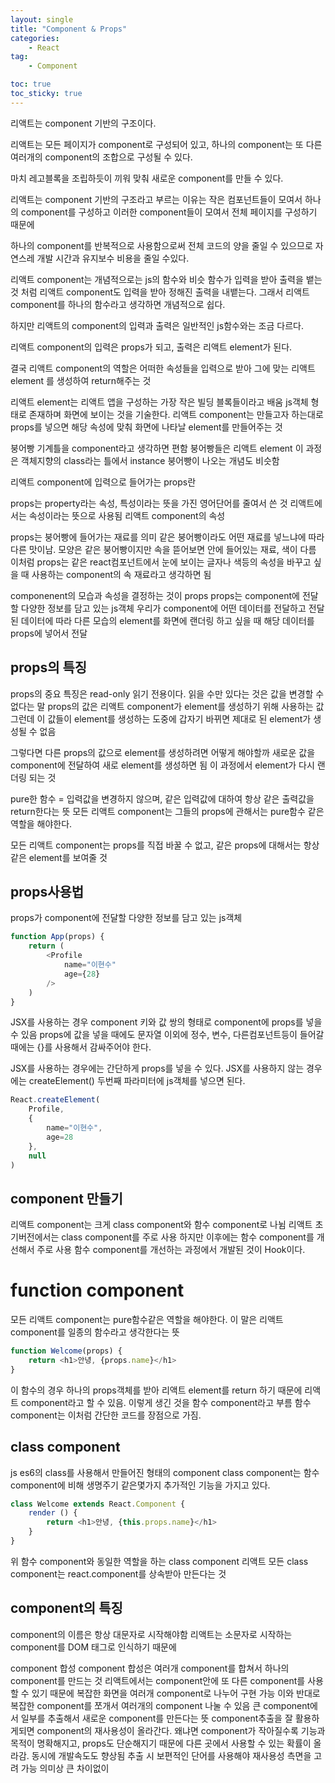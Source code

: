 ```yaml
---
layout: single
title: "Component & Props"
categories:
    - React
tag: 
    - Component

toc: true
toc_sticky: true
---
```



리액트는 component 기반의 구조이다.

리액트는 모든 페이지가 component로 구성되어 있고,
하나의 component는 또 다른 여러개의 component의 조합으로 구성될 수 있다.

마치 레고블록을 조립하듯이 끼워 맞춰 새로운 component를 만들 수 있다.

리액트는 component 기반의 구조라고 부르는 이유는 
작은 컴포넌트들이 모여서 하나의 component를 구성하고
이러한 component들이 모여서 전체 페이지를 구성하기 때문에

하나의 component를 반복적으로 사용함으로써 전체 코드의 양을 줄일 수 있으므로
자연스레 개발 시간과 유지보수 비용을 줄일 수있다.

리액트 component는 개념적으로는 js의 함수와 비슷
함수가 입력을 받아 출력을 뱉는 것 처럼 리액트 component도 입력을 받아 정해진 출력을 내뱉는다.
그래서 리액트 component를 하나의 함수라고 생각하면 개념적으로 쉽다.

하지만 리액트의 component의 입력과 출력은 일반적인 js함수와는 조금 다르다.

리액트 component의 입력은 props가 되고, 출력은 리액트 element가 된다.

결국 리액트 component의 역할은 어떠한 속성들을 입력으로 받아 그에 맞는 리액트 element
를 생성하여 return해주는 것

리액트 element는 리액트 앱을 구성하는 가장 작은 빌딩 블록들이라고 배움
js객체 형태로 존재하며 화면에 보이는 것을 기술한다.
리액트 component는 만들고자 하는대로 props를 넣으면
해당 속성에 맞춰 화면에 나타날 element를 만들어주는 것

붕어빵 기계틀을 component라고 생각하면 편함 붕어빵들은 리액트 element
이 과정은 객체지향의 class라는 틀에서 instance 붕어빵이 나오는 개념도 비슷함


리액트 component에 입력으로 들어가는 props란

props는 property라는 속성, 특성이라는 뜻을 가진 영어단어를 줄여서 쓴 것
리액트에서는 속성이라는 뜻으로 사용됨
리액트 component의 속성 

props는 붕어빵에 들어가는 재료를 의미
같은 붕어빵이라도 어떤 재료를 넣느냐에 따라 다른 맛이남.
모양은 같은 붕어빵이지만 속을 뜯어보면 안에 들어있는 재료, 색이 다름
이처럼 props는 같은 react컴포넌트에서 눈에 보이는 글자나 색등의 속성을 바꾸고 싶을 때
사용하는 component의 속 재료라고 생각하면 됨

componenent의 모습과 속성을 결정하는 것이 props
props는 component에 전달할 다양한 정보를 담고 있는 js객체
우리가 component에 어떤 데이터를 전달하고 전달된 데이터에 따라 다른 모습의 element를 화면에
랜더링 하고 싶을 때 해당 데이터를 props에 넣어서 전달

props의 특징
---
props의 중요 특징은 read-only 읽기 전용이다.
읽을 수만 있다는 것은 값을 변경할 수 없다는 말
props의 값은 리액트 component가 element를 생성하기 위해 사용하는 값
그런데 이 값들이 element를 생성하는 도중에 갑자기 바뀌면 제대로 된 element가 생성될 수 없음

그렇다면 다른 props의 값으로 element를 생성하려면 어떻게 해야할까
새로운 값을 component에 전달하여 새로 element를 생성하면 됨
이 과정에서 element가 다시 랜더링 되는 것

pure한 함수 = 입력값을 변경하지 않으며, 같은 입력값에 대하여 항상 같은 출력값을 return한다는 뜻
모든 리액트 component는 그들의 props에 관해서는 pure함수 같은 역할을 해야한다.

모든 리액트 component는 props를 직접 바꿀 수 없고, 같은 props에 대해서는 항상 같은 element를 보여줄 것

props사용법
---

props가 component에 전달할 다양한 정보를 담고 있는 js객체
```js
function App(props) {
    return (
        <Profile
            name="이현수"
            age={28}
        />
    )
}
```
JSX를 사용하는 경우 component 키와 값 쌍의 형태로 component에 props를 넣을 수 있음
props에 값을 넣을 때에도 문자열 이외에 정수, 변수, 다른컴포넌트등이 들어갈 때에는
{}를 사용해서 감싸주어야 한다. 

JSX를 사용하는 경우에는 간단하게 props를 넣을 수 있다.
JSX를 사용하지 않는 경우에는 createElement() 두번째 파라미터에 js객체를 넣으면 된다.
```js
React.createElement(
    Profile,
    {
        name="이현수",
        age=28
    },
    null
)
```

component 만들기
---
리액트 component는 크게 class component와 함수 component로 나뉨
리액트 초기버전에서는 class component를 주로 사용
하지만 이후에는 함수 component를 개선해서 주로 사용
함수 component를 개선하는 과정에서 개발된 것이 Hook이다.

# function component
모든 리액트 component는 pure함수같은 역할을 해야한다.
이 말은 리액트 component를 일종의 함수라고 생각한다는 뜻

```js
function Welcome(props) {
    return <h1>안녕, {props.name}</h1>
}
```
이 함수의 경우 하나의 props객체를 받아 리액트 element를 return 하기 때문에
리액트 component라고 할 수 있음. 이렇게 생긴 것을 함수 component라고 부름
함수 component는 이처럼 간단한 코드를 장점으로 가짐.

## class component
js es6의 class를 사용해서 만들어진 형태의 component
class component는 함수 component에 비해 생명주기 같은몇가지 추가적인 기능을 가지고 있다.

```js
class Welcome extends React.Component {
    render () {
        return <h1>안녕, {this.props.name}</h1>
    }
}
```
위 함수 component와 동일한 역할을 하는 class component
리액트 모든 class component는 react.component를 상속받아 만든다는 것

component의 특징
---
component의 이름은 항상 대문자로 시작해야함
리액트는 소문자로 시작하는 component를 DOM 태그로 인식하기 때문에

component 합성
component 합성은 여러개 component를 합쳐서 하나의 component를 만드는 것
리액트에서는 component안에 또 다른 component를 사용할 수 있기 때문에
복잡한 화면을 여러개 component로 나누어 구현 가능
이와 반대로 복잡한 component를 쪼개서 여러개의 component 나눌 수 있음
큰 component에서 일부를 추출해서 새로운 component를 만든다는 뜻
component추출을 잘 활용하게되면 component의 재사용성이 올라간다.
왜냐면 component가 작아질수록 기능과 목적이 명확해지고, props도 단순해지기 때문에
다른 곳에서 사용할 수 있는 확률이 올라감. 동시에 개발속도도 향상됨
추출 시 보편적인 단어를 사용해야 재사용성 측면을 고려 가능
의미상 큰 차이없이